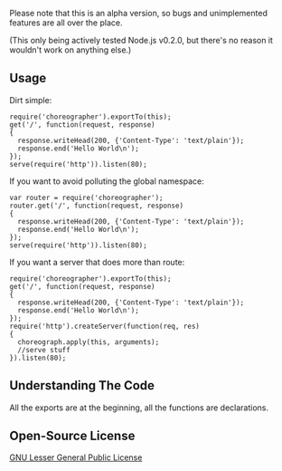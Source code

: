 Please note that this is an alpha version, so bugs and unimplemented features
are all over the place.

(This only being actively tested Node.js v0.2.0, but there's no reason it
wouldn't work on anything else.)

Usage
-----

Dirt simple:

    require('choreographer').exportTo(this);
    get('/', function(request, response)
    {
      response.writeHead(200, {'Content-Type': 'text/plain'});
      response.end('Hello World\n');
    });
    serve(require('http')).listen(80);

If you want to avoid polluting the global namespace:

    var router = require('choreographer');
    router.get('/', function(request, response)
    {
      response.writeHead(200, {'Content-Type': 'text/plain'});
      response.end('Hello World\n');
    });
    serve(require('http')).listen(80);

If you want a server that does more than route:

    require('choreographer').exportTo(this);
    get('/', function(request, response)
    {
      response.writeHead(200, {'Content-Type': 'text/plain'});
      response.end('Hello World\n');
    });
    require('http').createServer(function(req, res)
    {
      choreograph.apply(this, arguments);
      //serve stuff
    }).listen(80);

Understanding The Code
----------------------

All the exports are at the beginning, all the functions are declarations.

Open-Source License
-------------------

[GNU Lesser General Public License](http://www.gnu.org/licenses/lgpl.html)
